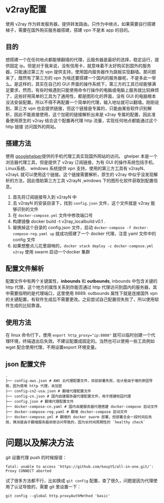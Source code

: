 # v2ray配置

使用 v2ray 作为转发服务器，提供转发路由。只作为中继点，如果需要自行搭建梯子，需要在国外购买服务器搭建，搭建 vpn 不是本 app 的目的。

## 目的

想搭建一个在任何地点都能够翻墙的代理，云服务器是最好的选择，稳定运行，提供固定 ip。但是对于我来说，没有信用卡，就意味着不太好购买到国外的服务器，只能通过第三方 vpn 提供支持，使用国内服务器作为跳板实现翻墙。那问题来了，既然有了第三方的 vpn 为啥还要搭建一个国内的服务器呢，不是多此一举么。是这样的，其实在自己的 GUI 界面的操作系统下，第三方的工具已经能够满足要求，然而，有些时候遇到只能使用命令行操作的电脑或电脑上服务就比较麻烦了，这些好用简单的工具为了通用性，都是图形化的界面，没有 GUI 的电脑根本没法安装配置。所以不得不再配置一个简单的代理，输入地址就可以翻墙。刚刚说到，第三方 vpn 也会提供链接，但这个链接是专属的，只能由某些软件识别解析，因此不能直接使用，这个加密的链接解析出来是 v2ray 专属的配置，因此准备使用原生的 v2ray 结合这个配置再代理 http 流量，实现任何地点都能通过这个 http 链接 访问国外的网站。

## 搭建方法

使用 [googlehelper](http://googlehelper.net/)提供的手机代理工具实现国外网站的访问。 ghelper 本是一个浏览器代理工具，但是提供了 v2ray 订阅链接，为有 GUI 的操作系统包括手机、Linux系统、 windows 系统提供 vpn 支持，使用的第三方工具有 v2rayN、v2rayL 就可以使用这个链接。这个链接需要解析，原生的 v2ray 中似乎没发现解析的方法，因此借助第三方工具 v2rayN ,windows 下的图形化软件获取到配置信息。
1. 首先将订阅链接导入到 v2rayN 中
2. 去 v2rayN 的安装目录下，找到 `config.json` 文件，这个文件就是 v2ray 能够识别的文件
3. 在 `docker-compose.yml` 文件中修改端口号
4. 构建镜像 docker build -t v2ray_localbuild:v0.1 .
5. 替换掉这个目录的 config.json 文件，启动 `docker-compose -f docker-compose-reg.yaml up` 就成功搭建了一个 docker 代理，注意 yaml 文件中的 config 文件
6. 如果想整点儿花里胡哨的，`docker stack deploy -c docker-compose.yml v2ray` 使用 swarm 启动一个docker 集群

## 配置文件解析

配置文件中有两个关键属性，**inbounds** 和 **outbounds**, inbounds 中包含关键的 http 代理，这个地方的属性关系到你能否通过 http 代理访问到国内的服务器，其中需要指明的是代理端口，这里使用 8889. outbounds 属性下就是连接国外 vpn 的关键配置，有软件生成后不需要更改。之前尝试自己配置但失败了，所以使用软件生成的比较靠谱。

## 使用方法

在 linux 命令行下，使用 `export http_proxy="ip:8888"` 就可以临时创建一个代理环境，终端退出后失效。不建议配置成固定的。当然也可以使用一些工具例如 wget 配合使用代理，不用设置export 环境变量。

## json 配置文件

```
.
├── config-aws.json # AWS 云代理配置文件，目前部署失败，估计是由于墙的原因导致，因为使用 http 代理，未加密
├── config-cn2-usa.json # 翻墙代理配置文件
├── config-cn.json # 国内自建服务器代理配置文件，用于搭建校园代理
├── config.json # 翻墙代理配置文件
├── docker-compose-cn.yaml # 国内自建服务器代理搭建 docker-compose 启动文件
├── docker-compose-reg.yaml # 翻墙 docker-compose 启动文件
├── docker-compose.yml # 翻墙的 docker swarm 部署，但部署总会一段时间后失效，猜测是由于翻墙服务器拒绝访问导致的，因为长时间周期性的 `healthy check`
```

# 问题以及解决方法

git 设置代理 push 的时候报错：
```
fatal: unable to access 'https://github.com/kouyt5/all-in-one.git/': Proxy CONNECT aborted
```
试了很多方法都不行，比如换成 `git config` 配置，查了很久，问题是因为代理使用了认证导致的，需要 git 里设置一下：
```
git config --global http.proxyAuthMethod 'basic'
```
